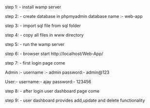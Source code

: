 step 1: - install wamp server 

step 2: - create database in phpmyadmin  database name :- web-app

step 3: - import sql file from sql folder

step 4: - copy all files in www directory  

step 5: - run the wamp server

step 6: - browser start http://localhost/Web-App/

step 7: - first login page come 

Admin :-
username :- admin
password:- admin@123

User:-
username:- ajay
password:- 123456

step 8: - after login user dashboard page come

step 9: - user dashboard provides add,update and delete functionality 